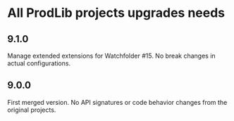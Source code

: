 # All ProdLib projects upgrades needs

## 9.1.0

Manage extended extensions for Watchfolder #15. No break changes in actual configurations.

## 9.0.0

First merged version. No API signatures or code behavior changes from the original projects.
